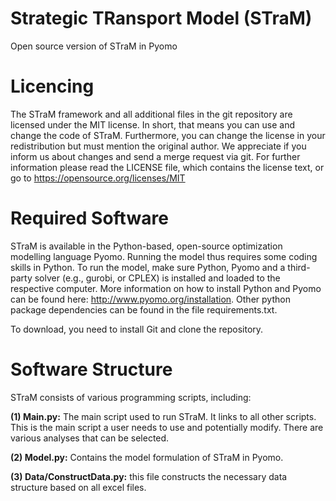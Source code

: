 # Strategic TRansport Model (STraM)
Open source version of STraM in Pyomo

# Licencing
The STraM framework and all additional files in the git repository are licensed under the MIT license. In short, that means you can use and change the code of STraM. Furthermore, you can change the license in your redistribution but must mention the original author. We appreciate if you inform us about changes and send a merge request via git. For further information please read the LICENSE file, which contains the license text, or go to https://opensource.org/licenses/MIT

# Required Software
STraM is available in the Python-based, open-source optimization modelling language Pyomo. Running the model thus requires some coding skills in Python. To run the model, make sure Python, Pyomo and a third-party solver (e.g., gurobi, or CPLEX) is installed and loaded to the respective computer. More information on how to install Python and Pyomo can be found here: http://www.pyomo.org/installation. 
Other python package dependencies can be found in the file requirements.txt.

To download, you need to install Git and clone the repository. 

# Software Structure
STraM consists of various programming scripts, including: 

<b>(1)	Main.py:</b> The main script used to run STraM. It links to all other scripts. This is the main script a user needs to use and potentially modify. There are various analyses that can be selected. 

<b>(2)	Model.py:</b> Contains the model formulation of STraM in Pyomo. 

<b>(3)	Data/ConstructData.py:</b> this file constructs the necessary data structure based on all excel files.


